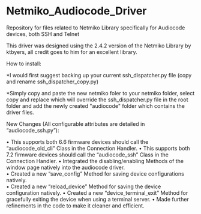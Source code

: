# Netmiko_Audiocode_Driver
Repository for files related to Netmiko Library specifically for Audiocode devices, both SSH and Telnet

This driver was designed using the 2.4.2 version of the Netmiko Library by ktbyers, all credit goes to him for an excellent library.

How to install:

*I would first suggest backing up your current ssh_dispatcher.py file (copy and rename ssh_dispatcher_copy.py)

*Simply copy and paste the new netmiko foler to your netmiko folder, select copy and replace which will override the ssh_dispatcher.py file in the root folder and add the newly created "audiocode" folder which contains the driver files.

New Changes (All configurable attributes are detailed in “audiocode_ssh.py”):

•	This supports both 6.6 firmware devices should call the  “audiocode_old_cli” Class in the Connection Handler.
•	This supports both 7.2 firmware devices should call the  “audiocode_ssh” Class in the Connection Handler.
•	Integrated the disabling/enabling Methods of the window page natively into the audiocode driver.  
•	Created a new “save_config” Method for saving device configurations natively.  
•	Created a new “reload_device” Method for saving the device configuration natively. 
•	Created a new “device_terminal_exit” Method for gracefully exiting the device when using a terminal server. 
•	Made further refinements in the code to make it cleaner and efficient.
